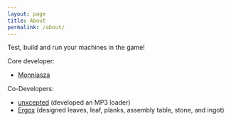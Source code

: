 ```yaml
---
layout: page
title: About
permalink: /about/
---
```


Test, build and run your machines in the game!

Core developer:
- [Monniasza](https://github.com/orgs/MultiMachineBuilder/people/Monniasza)

Co-Developers:
- [unxcepted](https://github.com/unxcepted) (developed an MP3 loader)
- [Ergox](https://github.com/orgs/MultiMachineBuilder/people/Ergox) (designed leaves, leaf, planks, assembly table, stone, and ingot)
